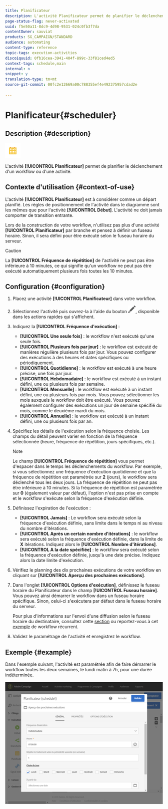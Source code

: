 ```yaml
---
title: Planificateur
description: L'activité Planificateur permet de planifier le déclenchement d'un workflow ou d'une activité.
page-status-flag: never-activated
uuid: f5e50a11-8dc9-4d98-9531-024c0fb3f7da
contentOwner: sauviat
products: SG_CAMPAIGN/STANDARD
audience: automating
content-type: reference
topic-tags: execution-activities
discoiquuid: 0fb16cea-3941-404f-899c-33f81ced4ed5
context-tags: schedule,main
internal: n
snippet: y
translation-type: tm+mt
source-git-commit: 00fc2e12669a00c788355ef4e492375957cdad2e

---
```



# Planificateur{#scheduler}

## Description {#description}

![](assets/scheduler.png)

L'activité **[!UICONTROL Planificateur]** permet de planifier le déclenchement d'un workflow ou d'une activité.

## Contexte d'utilisation {#context-of-use}

L'activité **[!UICONTROL Planificateur]** est à considérer comme un départ planifié. Les règles de positionnement de l'activité dans le diagramme sont les mêmes que pour l'activité **[!UICONTROL Début]**. L'activité ne doit jamais comporter de transition entrante.

Lors de la construction de votre workflow, n'utilisez pas plus d'une activité **[!UICONTROL Planificateur]** par branche et pensez à définir un fuseau horaire. Sinon, il sera défini pour être exécuté selon le fuseau horaire du serveur.

>[!CAUTION]
>
>La **[!UICONTROL Fréquence de répétition]** de l'activité ne peut pas être inférieure à 10 minutes, ce qui signifie qu'un workflow ne peut pas être exécuté automatiquement plusieurs fois toutes les 10 minutes.

## Configuration {#configuration}

1. Placez une activité **[!UICONTROL Planificateur]** dans votre workflow.
1. Sélectionnez l'activité puis ouvrez-la à l'aide du bouton ![](assets/edit_darkgrey-24px.png), disponible dans les actions rapides qui s'affichent.
1. Indiquez la **[!UICONTROL Fréquence d'exécution]** :

   * **[!UICONTROL Une seule fois]** : le workflow n'est exécuté qu'une seule fois.
   * **[!UICONTROL Plusieurs fois par jour]** : le workflow est exécuté de manières régulière plusieurs fois par jour. Vous pouvez configurer des exécutions à des heures et dates spécifiques ou périodiquement.
   * **[!UICONTROL Quotidienne]** : le workflow est exécuté à une heure précise, une fois par jour.
   * **[!UICONTROL Hebdomadaire]** : le workflow est exécuté à un instant défini, une ou plusieurs fois par semaine.
   * **[!UICONTROL Mensuelle]** : le workflow est exécuté à un instant défini, une ou plusieurs fois par mois. Vous pouvez sélectionner les mois auxquels le workflow doit être exécuté. Vous pouvez également configurer des exécutions un jour de semaine spécifié du mois, comme le deuxième mardi du mois.
   * **[!UICONTROL Annuelle]** : le workflow est exécuté à un instant défini, une ou plusieurs fois par an.

1. Spécifiez les détails de l'exécution selon la fréquence choisie. Les champs du détail peuvent varier en fonction de la fréquence sélectionnée (heure, fréquence de répétition, jours spécifiques, etc.).

   >[!NOTE]
   >
   >Le champ **[!UICONTROL Fréquence de répétition]** vous permet d'espacer dans le temps les déclenchements du workflow. Par exemple, si vous sélectionnez une fréquence d'exécution quotidienne et que la fréquence de répétition est paramétrée sur **2** (jours), le workflow sera déclenché tous les deux jours. La fréquence de répétition ne peut pas être inférieure à 10 minutes. Si la fréquence de répétition est paramétrée sur **0** (également valeur par défaut), l'option n'est pas prise en compte et le workflow s'exécute selon la fréquence d'exécution définie.

1. Définissez l'expiration de l'exécution :

   * **[!UICONTROL Jamais]** : Le workflow sera exécuté selon la fréquence d'exécution définie, sans limite dans le temps ni au niveau du nombre d'itérations.
   * **[!UICONTROL Après un certain nombre d'itérations]** : le workflow sera exécuté selon la fréquence d'exécution définie, dans la limite de **X** itérations. Indiquez alors le **[!UICONTROL Nombre d'itérations]**.
   * **[!UICONTROL A la date spécifiée]** : le workflow sera exécuté selon la fréquence d'exécution définie, jusqu'à une date précise. Indiquez alors la date limite d'exécution.

1. Vérifiez le planning des dix prochaines exécutions de votre workflow en cliquant sur **[!UICONTROL Aperçu des prochaines exécutions]**.

1. Dans l'onglet **[!UICONTROL Options d'exécution]**, définissez le fuseau horaire du Planificateur dans le champ **[!UICONTROL Fuseau horaire]**. Vous pouvez ainsi démarrer le workflow dans un fuseau horaire spécifique. Sinon, celui-ci s'exécutera par défaut dans le fuseau horaire du serveur.

   Pour plus d'informations sur l'envoi d'une diffusion selon le fuseau horaire du destinataire, consultez cette [section](../../sending/using/sending-messages-at-the-recipient-s-time-zone.md) ou reportez-vous à cet [exemple](../../automating/using/push-notification-delivery.md#sending-a-recurring-push-notification-with-a-workflow) de workflow récurrent.

1. Validez le paramétrage de l'activité et enregistrez le workflow.

## Exemple {#example}

Dans l'exemple suivant, l'activité est paramétrée afin de faire démarrer le workflow toutes les deux semaines, le lundi matin à 7h, pour une durée indéterminée.

![](assets/wkf_scheduler_example.png)

